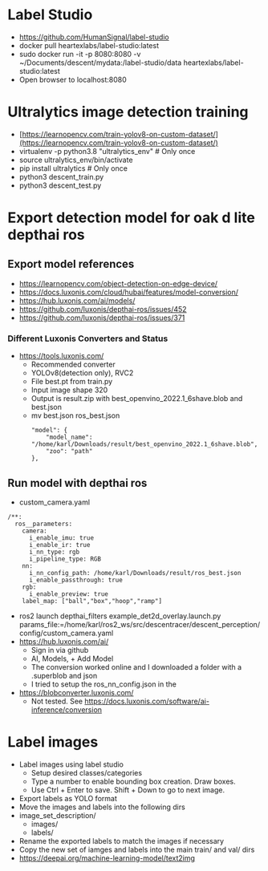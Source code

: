 # Label Studio
- https://github.com/HumanSignal/label-studio
- docker pull heartexlabs/label-studio:latest
- sudo docker run -it -p 8080:8080 -v ~/Documents/descent/mydata:/label-studio/data heartexlabs/label-studio:latest
- Open browser to localhost:8080

# Ultralytics image detection training
- [https://learnopencv.com/train-yolov8-on-custom-dataset/](https://learnopencv.com/train-yolov8-on-custom-dataset/)
- virtualenv -p python3.8 "ultralytics_env" # Only once
- source ultralytics_env/bin/activate
- pip install ultralytics # Only once
- python3 descent_train.py
- python3 descent_test.py

# Export detection model for oak d lite depthai ros
## Export model references
- <https://learnopencv.com/object-detection-on-edge-device/>
- <https://docs.luxonis.com/cloud/hubai/features/model-conversion/>
- <https://hub.luxonis.com/ai/models/>
- <https://github.com/luxonis/depthai-ros/issues/452>
- <https://github.com/luxonis/depthai-ros/issues/371>
### Different Luxonis Converters and Status
- <https://tools.luxonis.com/>
  - Recommended converter
  - YOLOv8(detection only), RVC2
  - File best.pt from train.py
  - Input image shape 320
  - Output is result.zip with best_openvino_2022.1_6shave.blob and best.json
  - mv best.json ros_best.json
    ```
    "model": {
        "model_name": "/home/karl/Downloads/result/best_openvino_2022.1_6shave.blob",
        "zoo": "path"
    },
    ```
## Run model with depthai ros
- custom_camera.yaml
```
/**:
  ros__parameters:
    camera:
      i_enable_imu: true
      i_enable_ir: true
      i_nn_type: rgb
      i_pipeline_type: RGB
    nn:
      i_nn_config_path: /home/karl/Downloads/result/ros_best.json
      i_enable_passthrough: true
    rgb:
      i_enable_preview: true
    label_map: ["ball","box","hoop","ramp"]
```
- ros2 launch depthai_filters example_det2d_overlay.launch.py params_file:=/home/karl/ros2_ws/src/descentracer/descent_perception/config/custom_camera.yaml
- <https://hub.luxonis.com/ai/>
  - Sign in via github
  - AI, Models, + Add Model
  - The conversion worked online and I downloaded a folder with a .superblob and json
  - I tried to setup the ros_nn_config.json in the 
- <https://blobconverter.luxonis.com/>
  - Not tested. See <https://docs.luxonis.com/software/ai-inference/conversion>

# Label images
- Label images using label studio
  - Setup desired classes/categories
  - Type a number to enable bounding box creation. Draw boxes.
  - Use Ctrl + Enter to save. Shift + Down to go to next image.
- Export labels as YOLO format
- Move the images and labels into the following dirs
- image_set_description/
  - images/
  - labels/
- Rename the exported labels to match the images if necessary
- Copy the new set of iamges and labels into the main train/ and val/ dirs
- <https://deepai.org/machine-learning-model/text2img>
